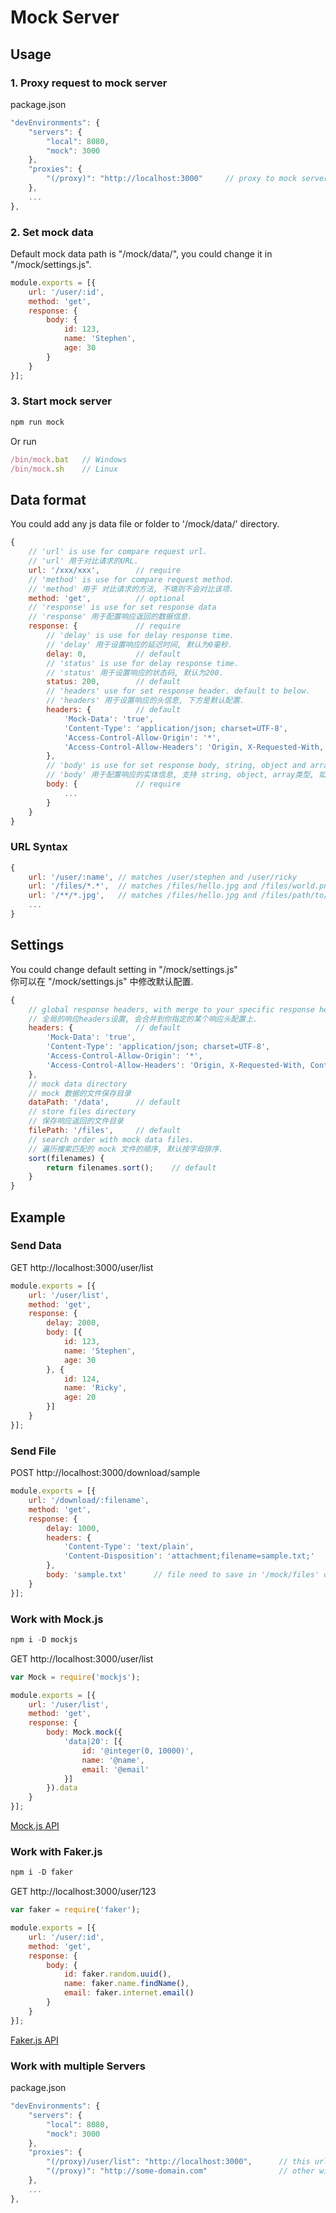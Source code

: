 # Mock Server

## Usage
### 1. Proxy request to mock server
package.json
```js
"devEnvironments": {
    "servers": {
        "local": 8080,
        "mock": 3000
    },
    "proxies": {
        "(/proxy)": "http://localhost:3000"     // proxy to mock server
    },
    ...
},
```

### 2. Set mock data
Default mock data path is "/mock/data/", you could change it in "/mock/settings.js".
```js
module.exports = [{
    url: '/user/:id',
    method: 'get',
    response: {
        body: {
            id: 123,
            name: 'Stephen',
            age: 30
        }
    }
}];
```

### 3. Start mock server
```js
npm run mock
```
Or run
```js
/bin/mock.bat   // Windows
/bin/mock.sh    // Linux
```

## Data format
You could add any js data file or folder to '/mock/data/' directory.
```js
{
    // 'url' is use for compare request url.
    // 'url' 用于对比请求的URL.
    url: '/xxx/xxx',        // require
    // 'method' is use for compare request method.
    // 'method' 用于 对比请求的方法, 不填则不会对比该项.
    method: 'get',          // optional
    // 'response' is use for set response data
    // 'response' 用于配置响应返回的数据信息.
    response: {             // require
        // 'delay' is use for delay response time.
        // 'delay' 用于设置响应的延迟时间, 默认为0毫秒.
        delay: 0,           // default
        // 'status' is use for delay response time.
        // 'status' 用于设置响应的状态码, 默认为200.
        status: 200,        // default
        // 'headers' use for set response header. default to below.
        // 'headers' 用于设置响应的头信息, 下方是默认配置.
        headers: {          // default
            'Mock-Data': 'true',
            'Content-Type': 'application/json; charset=UTF-8',
            'Access-Control-Allow-Origin': '*',
            'Access-Control-Allow-Headers': 'Origin, X-Requested-With, Content-Type, Accept'
        },
        // 'body' is use for set response body, string, object and array are supported, if type to String and end with '.xxx' means this is a file path and default root path is "/mock/files/", you can change it in "/mock/settings.js".
        // 'body' 用于配置响应的实体信息, 支持 string, object, array类型, 如果类型为 String 并且以 '.xxx' 后缀结尾, 则表示该配置项为一个文件路径, 且默认根目录为 "/mock/files/",该功能用于返回文件, 可以在 "mock/settings.js" 中修改默认配置.
        body: {             // require
            ...
        }
    }
}
```

### URL Syntax
```js
{
    url: '/user/:name', // matches /user/stephen and /user/ricky
    url: '/files/*.*',  // matches /files/hello.jpg and /files/world.png
    url: '/**/*.jpg',   // matches /files/hello.jpg and /files/path/to/world.jpg
    ...
}
```

## Settings
You could change default setting in "/mock/settings.js"  
你可以在 "/mock/settings.js" 中修改默认配置.
```js
{
    // global response headers, with merge to your specific response headers.
    // 全局的响应headers设置, 会合并到你指定的某个响应头配置上.
    headers: {              // default
        'Mock-Data': 'true',
        'Content-Type': 'application/json; charset=UTF-8',
        'Access-Control-Allow-Origin': '*',
        'Access-Control-Allow-Headers': 'Origin, X-Requested-With, Content-Type, Accept'
    },
    // mock data directory
    // mock 数据的文件保存目录
    dataPath: '/data',      // default
    // store files directory
    // 保存响应返回的文件目录
    filePath: '/files',     // default
    // search order with mock data files.
    // 遍历搜索匹配的 mock 文件的顺序, 默认按字母排序.
    sort(filenames) {
        return filenames.sort();    // default
    }
}
```

## Example

### Send Data
GET http://localhost:3000/user/list
```js
module.exports = [{
    url: '/user/list',
    method: 'get',
    response: {
        delay: 2000,
        body: [{
            id: 123,
            name: 'Stephen',
            age: 30
        }, {
            id: 124,
            name: 'Ricky',
            age: 20
        }]
    }
}];
```

### Send File
POST http://localhost:3000/download/sample
```js
module.exports = [{
    url: '/download/:filename',
    method: 'get',
    response: {
        delay: 1000,
        headers: {
            'Content-Type': 'text/plain',
            'Content-Disposition': 'attachment;filename=sample.txt;'
        },
        body: 'sample.txt'      // file need to save in '/mock/files' directory. 需要将下载的文件保存在 '/mock/files' 目录中.
    }
}];
```

### Work with Mock.js
```js
npm i -D mockjs
```
GET http://localhost:3000/user/list
```js
var Mock = require('mockjs');

module.exports = [{
    url: '/user/list',
    method: 'get',
    response: {
        body: Mock.mock({
            'data|20': [{
                id: '@integer(0, 10000)',
                name: '@name',
                email: '@email'
            }]
        }).data
    }
}];
```
[Mock.js API](https://github.com/nuysoft/Mock/wiki)

### Work with Faker.js
```js
npm i -D faker
```
GET http://localhost:3000/user/123  
```js
var faker = require('faker');

module.exports = [{
    url: '/user/:id',
    method: 'get',
    response: {
        body: {
            id: faker.random.uuid(),
            name: faker.name.findName(),
            email: faker.internet.email()
        }
    }
}];
```
[Faker.js API](https://github.com/Marak/Faker.js#readme)

### Work with multiple Servers
package.json
```js
"devEnvironments": {
    "servers": {
        "local": 8080,
        "mock": 3000
    },
    "proxies": {
        "(/proxy)/user/list": "http://localhost:3000",      // this url request will proxy to mock server. the order is important.
        "(/proxy)": "http://some-domain.com"                // other will proxy to api server.
    },
    ...
},
```